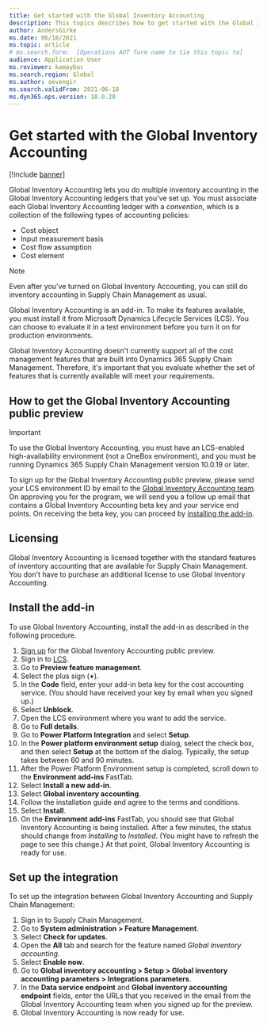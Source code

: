 ```yaml
---
title: Get started with the Global Inventory Accounting
description: This topics describes how to get started with the Global Inventory Accounting
author: AndersGirke
ms.date: 06/18/2021
ms.topic: article
# ms.search.form:  [Operations AOT form name to tie this topic to]
audience: Application User
ms.reviewer: kamaybac
ms.search.region: Global
ms.author: aevengir
ms.search.validFrom: 2021-06-18
ms.dyn365.ops.version: 10.0.20
---
```


# Get started with the Global Inventory Accounting

[!include [banner](../includes/banner.md)]

Global Inventory Accounting lets you do multiple inventory accounting in the Global Inventory Accounting ledgers that you've set up. You must associate each Global Inventory Accounting ledger with a *convention*, which is a collection of the following types of accounting policies:

- Cost object
- Input measurement basis
- Cost flow assumption
- Cost element

> [!NOTE]
> Even after you've turned on Global Inventory Accounting, you can still do inventory accounting in Supply Chain Management as usual.

Global Inventory Accounting is an add-in. To make its features available, you must install it from Microsoft Dynamics Lifecycle Services (LCS). You can choose to evaluate it in a test environment before you turn it on for production environments.

Global Inventory Accounting doesn't currently support all of the cost management features that are built into Dynamics 365 Supply Chain Management. Therefore, it's important that you evaluate whether the set of features that is currently available will meet your requirements.

<a name="sign-up"></a>

## How to get the Global Inventory Accounting public preview

> [!IMPORTANT]
> To use the Global Inventory Accounting, you must have an LCS-enabled high-availability environment (not a OneBox environment), and you must be running Dynamics 365 Supply Chain Management version 10.0.19 or later.

To sign up for the Global Inventory Accounting public preview, please send your LCS environment ID by email to the [Global Inventory Accounting team](mailto:GlobalInventoryAccounting@service.microsoft.com). On approving you for the program, we will send you a follow up email that contains a Global Inventory Accounting beta key and your service end points. On receiving the beta key, you can proceed by [installing the add-in](#install).

## Licensing

Global Inventory Accounting is licensed together with the standard features of inventory accounting that are available for Supply Chain Management. You don't have to purchase an additional license to use Global Inventory Accounting.

<a name="install"></a>

## Install the add-in

To use Global Inventory Accounting, install the add-in as described in the following procedure.

1. [Sign up](#sign-up) for the Global Inventory Accounting public preview.
1. Sign in to [LCS](https://lcs.dynamics.com/Logon/Index).
1. Go to **Preview feature management**.
1. Select the plus sign (**+**).
1. In the **Code** field, enter your add-in beta key for the cost accounting service. (You should have received your key by email when you signed up.)
1. Select **Unblock**.
1. Open the LCS environment where you want to add the service.
1. Go to **Full details**.
1. Go to **Power Platform Integration** and select **Setup**.
1. In the **Power platform environment setup** dialog, select the check box, and then select **Setup** at the bottom of the dialog. Typically, the setup takes between 60 and 90 minutes.
1. After the Power Platform Environment setup is completed, scroll down to the **Environment add-ins** FastTab.
1. Select **Install a new add-in**.
1. Select **Global inventory accounting**.
1. Follow the installation guide and agree to the terms and conditions.
1. Select **Install**.
1. On the **Environment add-ins** FastTab, you should see that Global Inventory Accounting is being installed. After a few minutes, the status should change from *Installing* to *Installed*. (You might have to refresh the page to see this change.) At that point, Global Inventory Accounting is ready for use.

## Set up the integration

To set up the integration between Global Inventory Accounting and Supply Chain Management:

1. Sign in to Supply Chain Management.
1. Go to **System administration \> Feature Management**.
1. Select **Check for updates**.
1. Open the **All** tab and search for the feature named *Global inventory accounting*.
1. Select **Enable now**.
1. Go to **Global inventory accounting \> Setup \> Global inventory accounting parameters \> Integrations parameters**.
1. In the **Data service endpoint** and **Global inventory accounting endpoint** fields, enter the URLs that you received in the email from the Global Inventory Accounting team when you signed up for the preview.
1. Global Inventory Accounting is now ready for use.
